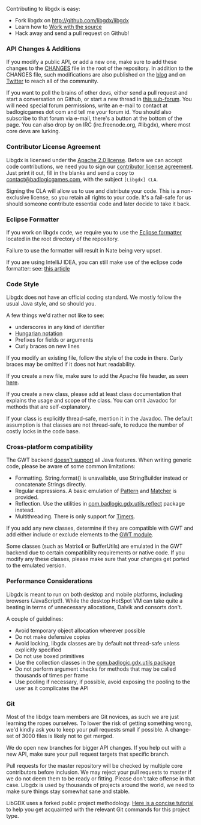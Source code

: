 Contributing to libgdx is easy:

  * Fork libgdx on http://github.com/libgdx/libgdx
  * Learn how to [Work with the source](https://libgdx.badlogicgames.com/documentation/hacking/Working%20from%20source.html)
  * Hack away and send a pull request on Github!

### API Changes & Additions ###
If you modify a public API, or add a new one, make sure to add these changes to the [CHANGES](https://github.com/libgdx/libgdx/blob/master/CHANGES) file in the root of the repository. In addition to the CHANGES file, such modifications are also published on the [blog](http://www.badlogicgames.com) and on [Twitter](http://www.twitter.com/badlogicgames) to reach all of the community.

If you want to poll the brains of other devs, either send a pull request and start a conversation on Github, or start a new thread in [this sub-forum](http://www.badlogicgames.com/forum/viewforum.php?f=23). You will need special forum permissions, write an e-mail to contact at badlogicgames dot com and tell me your forum id. You should also subscribe to that forum via e-mail, there's a button at the bottom of the page. You can also drop by on IRC (irc.freenode.org, #libgdx), where most core devs are lurking.

### Contributor License Agreement ###

Libgdx is licensed under the [Apache 2.0 license](http://en.wikipedia.org/wiki/Apache_License). Before we can accept code contributions, we need you to sign our [contributor license agreement](https://github.com/libgdx/libgdx/blob/master/CLA.txt). Just print it out, fill in the blanks and send a copy to contact@badlogicgames.com, with the subject `[Libgdx] CLA`.

Signing the CLA will allow us to use and distribute your code. This is a non-exclusive license, so you retain all rights to your code. It's a fail-safe for us should someone contribute essential code and later decide to take it back.

### Eclipse Formatter ###

If you work on libgdx code, we require you to use the [Eclipse formatter](https://github.com/libgdx/libgdx/blob/master/eclipse-formatter.xml) located in the root directory of the repository.

Failure to use the formatter will result in Nate being very upset.

If you are using IntelliJ IDEA, you can still make use of the eclipse code formatter:
see: [this article](http://blog.jetbrains.com/idea/2014/01/intellij-idea-13-importing-code-formatter-settings-from-eclipse/?utm_source=hootsuite&utm_campaign=hootsuite)

### Code Style ###

Libgdx does not have an official coding standard. We mostly follow the usual Java style, and so should you.

A few things we'd rather not like to see:

  * underscores in any kind of identifier
  * [Hungarian notation](http://en.wikipedia.org/wiki/Hungarian_notation)
  * Prefixes for fields or arguments
  * Curly braces on new lines

If you modify an existing file, follow the style of the code in there. Curly braces may be omitted if it does not hurt readability.

If you create a new file, make sure to add the Apache file header, as seen [here](https://github.com/libgdx/libgdx/blob/master/gdx/src/com/badlogic/gdx/Application.java).

If you create a new class, please add at least class documentation that explains the usage and scope of the class. You can omit Javadoc for methods that are self-explanatory.

If your class is explicitly thread-safe, mention it in the Javadoc. The default assumption is that classes are not thread-safe, to reduce the number of costly locks in the code base.

### Cross-platform compatibility ###

The GWT backend [doesn't support](http://www.gwtproject.org/doc/latest/DevGuideCodingBasicsCompatibility.html) all Java features. When writing generic code, please be aware of some common limitations:
  * Formatting. String.format() is unavailable, use StringBuilder instead or concatenate Strings directly.
  * Regular expressions. A basic emulation of [Pattern](https://github.com/libgdx/libgdx/blob/master/backends/gdx-backends-gwt/src/com/badlogic/gdx/backends/gwt/emu/java/util/regex/Pattern.java) and [Matcher](https://github.com/libgdx/libgdx/blob/master/backends/gdx-backends-gwt/src/com/badlogic/gdx/backends/gwt/emu/java/util/regex/Matcher.java) is provided.
  * Reflection. Use the utilities in [com.badlogic.gdx.utils.reflect](https://github.com/libgdx/libgdx/tree/master/gdx/src/com/badlogic/gdx/utils/reflect) package instead.
  * Multithreading. There is only support for [Timers](https://github.com/libgdx/libgdx/tree/master/gdx/src/com/badlogic/gdx/utils/Timer.java).

If you add any new classes, determine if they are compatible with GWT and add either include or exclude elements to the [GWT module](https://github.com/libgdx/libgdx/blob/master/gdx/src/com/badlogic/gdx.gwt.xml).

Some classes (such as Matrix4 or BufferUtils) are emulated in the GWT backend due to certain compatibility requirements or native code. If you modify any these classes, please make sure that your changes get ported to the emulated version.

### Performance Considerations ###

Libgdx is meant to run on both desktop and mobile platforms, including browsers (JavaScript!). While the desktop HotSpot VM can take quite a beating in terms of unnecessary allocations, Dalvik and consorts don't.

A couple of guidelines:

  * Avoid temporary object allocation wherever possible
  * Do not make defensive copies
  * Avoid locking, libgdx classes are by default not thread-safe unless explicitly specified
  * Do not use boxed primitives
  * Use the collection classes in the [com.badlogic.gdx.utils package](https://github.com/libgdx/libgdx/tree/master/gdx/src/com/badlogic/gdx/utils)
  * Do not perform argument checks for methods that may be called thousands of times per frame
  * Use pooling if necessary, if possible, avoid exposing the pooling to the user as it complicates the API

### Git ###

Most of the libdgx team members are Git novices, as such we are just learning the ropes ourselves. To lower the risk of getting something wrong, we'd kindly ask you to keep your pull requests small if possible. A change-set of 3000 files is likely not to get merged.

We do open new branches for bigger API changes. If you help out with a new API, make sure your pull request targets that specific branch.

Pull requests for the master repository will be checked by multiple core contributors before inclusion. We may reject your pull requests to master if we do not deem them to be ready or fitting. Please don't take offense in that case. Libgdx is used by thousands of projects around the world, we need to make sure things stay somewhat sane and stable.

LibGDX uses a forked public project methodology. [Here is a concise tutorial](https://git-scm.com/book/en/v2/Distributed-Git-Contributing-to-a-Project#Forked-Public-Project) to help you get acquainted with the relevant Git commands for this project type. 
